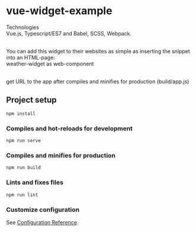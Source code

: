 # vue-widget-example

Technologies </br>
Vue.js, Typescript/ES7 and Babel, SCSS, Webpack.<br>

<br>
You can add this widget to their websites as simple as inserting the snippet into an HTML-page:</br>
weather-widget as web-component</br>
<script type="text/javascript" src="{URL to the app}"></script><br>

get URL to the app after compiles and minifies for production (build/app.js)

## Project setup
```
npm install
```
### Compiles and hot-reloads for development
```
npm run serve
```

### Compiles and minifies for production
```
npm run build
```

### Lints and fixes files
```
npm run lint
```

### Customize configuration
See [Configuration Reference](https://cli.vuejs.org/config/).
